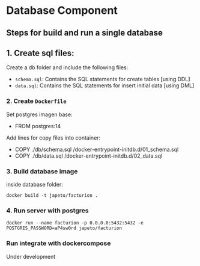 # Database Component

## Steps for build and run a single database

## 1. Create sql files:

Create a db folder and include the following files:

- `schema.sql`: Contains the SQL statements for create tables [using DDL]
- `data.sql`: Contains the SQL statements for insert initial data [using DML]

### 2. Create `Dockerfile`

Set postgres imagen base:
-  FROM postgres:14

Add lines for copy files into container:
- COPY ./db/schema.sql /docker-entrypoint-initdb.d/01_schema.sql
- COPY ./db/data.sql /docker-entrypoint-initdb.d/02_data.sql

### 3. Build database image

inside database folder:

```
docker build -t japeto/facturion .
```

### 4. Run server with postgres

```
docker run --name facturion -p 0.0.0.0:5432:5432 -e POSTGRES_PASSWORD=aP4sw0rd japeto/facturion
```


### Run integrate with dockercompose

Under development




